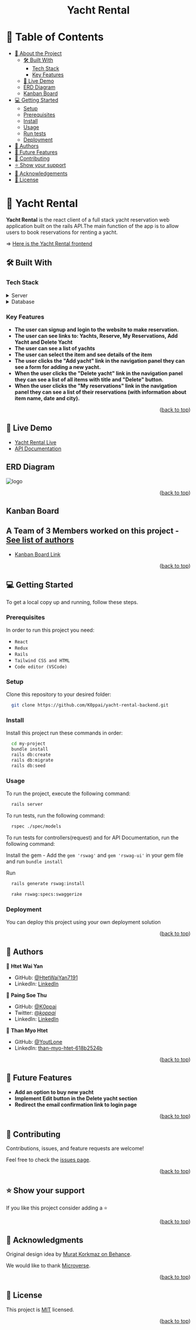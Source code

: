 <div align="center">
  <h1>Yacht Rental</h1>
</div>

<!-- TABLE OF CONTENTS -->

# 📗 Table of Contents

- [📖 About the Project](#about-project)
  - [🛠 Built With](#built-with)
    - [Tech Stack](#tech-stack)
    - [Key Features](#key-features)
  - [🚀 Live Demo](#live-demo)
  - [ ERD Diagram](#erd-diagram)
  - [Kanban Board](#Kanban-Board)
- [💻 Getting Started](#getting-started)
  - [Setup](#setup)
  - [Prerequisites](#prerequisites)
  - [Install](#install)
  - [Usage](#usage)
  - [Run tests](#run-tests)
  - [Deployment](#deployment)
- [👥 Authors](#authors)
- [🔭 Future Features](#future-features)
- [🤝 Contributing](#contributing)
- [⭐️ Show your support](#support)
- [🙏 Acknowledgements](#acknowledgements)
- [📝 License](#license)

<!-- PROJECT DESCRIPTION -->

# 📖 Yacht Rental <a name="about-project"></a>

**Yacht Rental** is the react client of  a full stack yacht reservation web application built on the rails API.The main function of the app is to allow users to book reservations for renting a yacht.

=> [Here is the Yacht Rental frontend](https://github.com/HtetWaiYan7191/yacht_rental_front_end.git)

## 🛠 Built With <a name="built-with"></a>

### Tech Stack <a name="tech-stack"></a>

<details>
  <summary>Server</summary>
  <ul>
    <li><a href="https://rubyonrails.org/">Ruby on Rails</a></li>
  </ul>
</details>

<details>
<summary>Database</summary>
  <ul>
    <li><a href="https://www.postgresql.org/">PostgreSQL</a></li>
  </ul>
</details>

<!-- Features -->

### Key Features <a name="key-features"></a>

- **The user can signup and login to the website to make reservation.**
- **The user can see links to: Yachts, Reserve, My Reservations, Add Yacht and Delete Yacht**
- **The user can see a list of yachts**
- **The user  can select the item and see details of the item**
- **The user clicks the "Add yacht" link in the navigation panel they can see a form for adding a new yacht.**
- **When the user clicks the "Delete yacht" link in the navigation panel they can see a list of all items with title and "Delete" button.**
- **When the user clicks the "My reservations" link in the navigation panel they can see a list of their reservations (with information about item name, date and city).**

<p align="right">(<a href="#readme-top">back to top</a>)</p>

<!-- GETTING STARTED -->

## 🚀 Live Demo <a name="live-demo"></a>

- <a href="https://beta-yacht-rental.netlify.app/">Yacht Rental Live</a>
- <a href="https://beta-yacht-rental.onrender.com/api-docs/index.html">API Documentation</a>

##  ERD Diagram <a name="erd-diagram"></a>

<img src="./image.png" alt="logo" width="auto"  height="auto" />

<p align="right">(<a href="#readme-top">back to top</a>)</p>

## Kanban Board <a name="Kanban-Board"></a>

 ## A Team of 3 Members worked on this project - [See list of authors](#authors)
   - <a href="https://github.com/K0ppai/yacht-rental-backend/projects/1">Kanban Board Link</a>

<p align="right">(<a href="#readme-top">back to top</a>)</p>

## 💻 Getting Started <a name="getting-started"></a>

To get a local copy up and running, follow these steps.

### Prerequisites

In order to run this project you need:

- `React`
- `Redux`
- `Rails`
- `Tailwind CSS and HTML`
- `Code editor (VSCode)`

### Setup

Clone this repository to your desired folder:

```sh
  git clone https://github.com/K0ppai/yacht-rental-backend.git
```

### Install

Install this project run these commands in order:

```sh
  cd my-project
  bundle install
  rails db:create
  rails db:migrate
  rails db:seed
```

### Usage


To run the project, execute the following command:

```sh
  rails server
```

To run tests, run the following command:

```sh
  rspec ./spec/models
```
To run tests for controllers(request) and for API Documentation, run the following command:

Install the gem -
 Add the `gem 'rswag'` and `gem 'rswag-ui'` in your gem file and run `bundle install`

Run

```sh
  rails generate rswag:install
```

```sh
  rake rswag:specs:swaggerize
```

### Deployment

You can deploy this project using your own deployment solution

<p align="right">(<a href="#readme-top">back to top</a>)</p>

<!-- AUTHORS -->

## 👥 Authors <a name="authors"></a>

👤 **Htet Wai Yan**

- GitHub: [@HtetWaiYan7191](https://github.com/HtetWaiYan7191)
- LinkedIn: [LinkedIn](https://www.linkedin.com/in/htet-wai-yan-903354263/)

👤 **Paing Soe Thu**

- GitHub: [@K0ppai](https://github.com/K0ppai)
- Twitter: [@_koppai_](https://twitter.com/_koppai_)
- LinkedIn: [LinkedIn](https://www.linkedin.com/in/paingsoe-thu)

👤 **Than Myo Htet**

- GitHub: [@YoutLone](https://github.com/YoutLone)
- LinkedIn: [than-myo-htet-618b2524b](https://linkedin.com/in/than-myo-htet-618b2524b)

<p align="right">(<a href="#readme-top">back to top</a>)</p>

<!-- FUTURE FEATURES -->

## 🔭 Future Features <a name="future-features"></a>

- **Add an option to buy new yacht**
- **Implement Edit button in the Delete yacht section**
- **Redirect the email confirmation link to login page**

<p align="right">(<a href="#readme-top">back to top</a>)</p>

<!-- CONTRIBUTING -->

## 🤝 Contributing <a name="contributing"></a>

Contributions, issues, and feature requests are welcome!

Feel free to check the [issues page](https://github.com/K0ppai/yacht-rental-backend/issues).

<p align="right">(<a href="#readme-top">back to top</a>)</p>

<!-- SUPPORT -->

## ⭐️ Show your support <a name="support"></a>

If you like this project consider adding a ⭐️

<p align="right">(<a href="#readme-top">back to top</a>)</p>

<!-- ACKNOWLEDGEMENTS -->

## 🙏 Acknowledgments <a name="acknowledgements"></a>

Original design idea by [Murat Korkmaz on Behance](https://www.behance.net/gallery/26425031/Vespa-Responsive-Redesign).

We would like to thank [Microverse](https://bit.ly/MicroverseTN).

<p align="right">(<a href="#readme-top">back to top</a>)</p>

<!-- LICENSE -->

## 📝 License <a name="license"></a>

This project is [MIT](./LICENSE) licensed.

<p align="right">(<a href="#readme-top">back to top</a>)</p>

